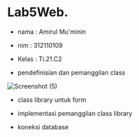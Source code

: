 # Lab5Web.

- nama  : Amirul Mu'minin
- nim   : 312110109
- Kelas : Ti.21.C2



- pendefinisian  dan pemanggilan class

![Screenshot (5)](https://user-images.githubusercontent.com/116171779/231131715-2b9d523a-afd4-4fd7-9857-f85b252396d0.png)



- class library untuk form


- implementasi pemanggilan class library


- koneksi database 

